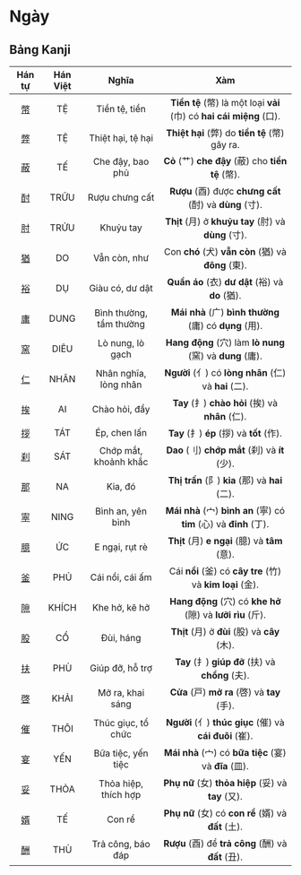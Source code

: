 # Ngày

## Bảng Kanji

| Hán tự | Hán Việt | Nghĩa | Xàm |
| :---: | :---: | :---: | :---: |
| [<span class="stroke-order">幣</span>](https://mazii.net/vi-VN/search/kanji/javi/%E5%B9%A3) | TỆ | Tiền tệ, tiền | **Tiền tệ** (幣) là một loại **vải** (巾) có **hai cái miệng** (口). |
| [<span class="stroke-order">弊</span>](https://mazii.net/vi-VN/search/kanji/javi/%E5%BC%8A) | TỆ | Thiệt hại, tệ hại | **Thiệt hại** (弊) do **tiền tệ** (幣) gây ra. |
| [<span class="stroke-order">蔽</span>](https://mazii.net/vi-VN/search/kanji/javi/%E8%94%BD) | TẾ | Che đậy, bao phủ | **Cỏ** (艹) **che đậy** (蔽) cho **tiền tệ** (幣). |
| [<span class="stroke-order">酎</span>](https://mazii.net/vi-VN/search/kanji/javi/%E9%85%8E) | TRỮU | Rượu chưng cất | **Rượu** (酉) được **chưng cất** (酎) và **dùng** (寸). |
| [<span class="stroke-order">肘</span>](https://mazii.net/vi-VN/search/kanji/javi/%E8%82%98) | TRỬU | Khuỷu tay | **Thịt** (月) ở **khuỷu tay** (肘) và **dùng** (寸). |
| [<span class="stroke-order">猶</span>](https://mazii.net/vi-VN/search/kanji/javi/%E7%8C%B6) | DO | Vẫn còn, như | Con **chó** (犬) **vẫn còn** (猶) và **đông** (東). |
| [<span class="stroke-order">裕</span>](https://mazii.net/vi-VN/search/kanji/javi/%E8%A3%95) | DỤ | Giàu có, dư dật | **Quần áo** (衣) **dư dật** (裕) và **do** (猶). |
| [<span class="stroke-order">庸</span>](https://mazii.net/vi-VN/search/kanji/javi/%E5%BA%B8) | DUNG | Bình thường, tầm thường | **Mái nhà** (广) **bình thường** (庸) có **dụng** (用). |
| [<span class="stroke-order">窯</span>](https://mazii.net/vi-VN/search/kanji/javi/%E7%AA%AF) | DIÊU | Lò nung, lò gạch | **Hang động** (穴) làm **lò nung** (窯) và **dung** (庸). |
| [<span class="stroke-order">仁</span>](https://mazii.net/vi-VN/search/kanji/javi/%E4%BB%81) | NHÂN | Nhân nghĩa, lòng nhân | **Người** (亻) có **lòng nhân** (仁) và **hai** (二). |
| [<span class="stroke-order">挨</span>](https://mazii.net/vi-VN/search/kanji/javi/%E6%8C%A8) | AI | Chào hỏi, đẩy | **Tay** (扌) **chào hỏi** (挨) và **nhân** (仁). |
| [<span class="stroke-order">拶</span>](https://mazii.net/vi-VN/search/kanji/javi/%E6%8B%B6) | TÁT | Ép, chen lấn | **Tay** (扌) **ép** (拶) và **tốt** (作). |
| [<span class="stroke-order">刹</span>](https://mazii.net/vi-VN/search/kanji/javi/%E5%88%B9) | SÁT | Chớp mắt, khoảnh khắc | **Dao** (刂) **chớp mắt** (刹) và **ít** (少). |
| [<span class="stroke-order">那</span>](https://mazii.net/vi-VN/search/kanji/javi/%E9%82%A3) | NA | Kia, đó | **Thị trấn** (阝) **kia** (那) và **hai** (二). |
| [<span class="stroke-order">寧</span>](https://mazii.net/vi-VN/search/kanji/javi/%E5%AF%A7) | NING | Bình an, yên bình | **Mái nhà** (宀) **bình an** (寧) có **tim** (心) và **đinh** (丁). |
| [<span class="stroke-order">臆</span>](https://mazii.net/vi-VN/search/kanji/javi/%E8%87%86) | ỨC | E ngại, rụt rè | **Thịt** (月) **e ngại** (臆) và **tâm** (意). |
| [<span class="stroke-order">釜</span>](https://mazii.net/vi-VN/search/kanji/javi/%E9%87%9C) | PHỦ | Cái nồi, cái ấm | Cái **nồi** (釜) có **cây tre** (竹) và **kim loại** (金). |
| [<span class="stroke-order">隙</span>](https://mazii.net/vi-VN/search/kanji/javi/%E9%9A%99) | KHÍCH | Khe hở, kẽ hở | **Hang động** (穴) có **khe hở** (隙) và **lưỡi rìu** (斤). |
| [<span class="stroke-order">股</span>](https://mazii.net/vi-VN/search/kanji/javi/%E8%82%A1) | CỔ | Đùi, háng | **Thịt** (月) ở **đùi** (股) và **cây** (木). |
| [<span class="stroke-order">扶</span>](https://mazii.net/vi-VN/search/kanji/javi/%E6%89%B6) | PHÙ | Giúp đỡ, hỗ trợ | **Tay** (扌) **giúp đỡ** (扶) và **chồng** (夫). |
| [<span class="stroke-order">啓</span>](https://mazii.net/vi-VN/search/kanji/javi/%E5%95%93) | KHẢI | Mở ra, khai sáng | **Cửa** (戸) **mở ra** (啓) và **tay** (手). |
| [<span class="stroke-order">催</span>](https://mazii.net/vi-VN/search/kanji/javi/%E5%82%AC) | THÔI | Thúc giục, tổ chức | **Người** (亻) **thúc giục** (催) và **cái đuôi** (崔). |
| [<span class="stroke-order">宴</span>](https://mazii.net/vi-VN/search/kanji/javi/%E5%AE%B4) | YẾN | Bữa tiệc, yến tiệc | **Mái nhà** (宀) có **bữa tiệc** (宴) và **đĩa** (皿). |
| [<span class="stroke-order">妥</span>](https://mazii.net/vi-VN/search/kanji/javi/%E5%A6%A5) | THỎA | Thỏa hiệp, thích hợp | **Phụ nữ** (女) **thỏa hiệp** (妥) và **tay** (又). |
| [<span class="stroke-order">婿</span>](https://mazii.net/vi-VN/search/kanji/javi/%E5%A9%BF) | TẾ | Con rể | **Phụ nữ** (女) có **con rể** (婿) và **đất** (土). |
| [<span class="stroke-order">酬</span>](https://mazii.net/vi-VN/search/kanji/javi/%E9%85%AC) | THÙ | Trả công, báo đáp | **Rượu** (酉) để **trả công** (酬) và **đất** (丑). |

